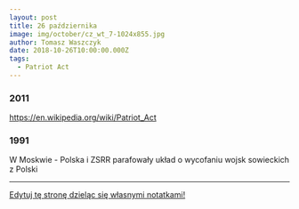```yaml
---
layout: post
title: 26 października
image: img/october/cz_wt_7-1024x855.jpg
author: Tomasz Waszczyk
date: 2018-10-26T10:00:00.000Z
tags:
  - Patriot Act
---
```


### 2011

https://en.wikipedia.org/wiki/Patriot_Act

### 1991

W Moskwie - Polska i ZSRR parafowały układ o wycofaniu wojsk sowieckich z Polski

---

<a href="https://github.com/TomaszWaszczyk/historia.waszczyk.com/edit/master/src/content/october-26.md" target="_blank">Edytuj tę stronę dzieląc się własnymi notatkami!</a>
